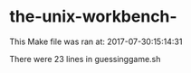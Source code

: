 # the-unix-workbench-
This Make file was ran at: 2017-07-30:15:14:31

There were 23 lines in guessinggame.sh 
